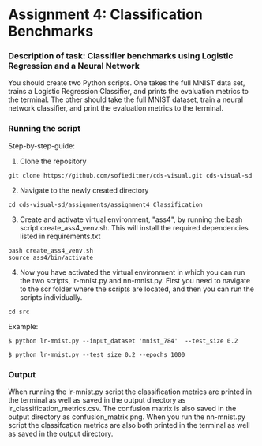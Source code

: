 # Assignment 4: Classification Benchmarks

### Description of task: Classifier benchmarks using Logistic Regression and a Neural Network

You should create two Python scripts. One takes the full MNIST data set, trains a Logistic Regression Classifier, and prints the evaluation metrics to the terminal. The other should take the full MNIST dataset, train a neural network classifier, and print the evaluation metrics to the terminal. <br>

### Running the script <br>
Step-by-step-guide:

1. Clone the repository
```
git clone https://github.com/sofieditmer/cds-visual.git cds-visual-sd
```

2. Navigate to the newly created directory
```
cd cds-visual-sd/assignments/assignment4_Classification
```

3. Create and activate virtual environment, "ass4", by running the bash script create_ass4_venv.sh. This will install the required dependencies listed in requirements.txt 

```
bash create_ass4_venv.sh
source ass4/bin/activate
```

4. Now you have activated the virtual environment in which you can run the two scripts, lr-mnist.py and nn-mnist.py. First you need to navigate to the scr folder where the scripts are located, and then you can run the scripts individually. 

```
cd src
```

Example: <br>
```
$ python lr-mnist.py --input_dataset 'mnist_784'  --test_size 0.2

$ python lr-mnist.py --test_size 0.2 --epochs 1000
```

### Output <br>
When running the lr-mnist.py script the classification metrics are printed in the terminal as well as saved in the output directory as lr_classification_metrics.csv. The confusion matrix is also saved in the output directory as confusion_matrix.png. When you run the nn-mnist.py script the classifcation metrics are also both printed in the terminal as well as saved in the output directory. 
